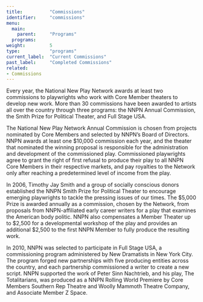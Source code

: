 ```yaml
---
title:          "Commissions"
identifier:     "commissions"
menu:
  main:
    parent:     "Programs"
  programs:
weight:         5
type:           "programs"
current_label:  "Current Commissions"
past_label:     "Completed Commissions"
related:
- Commissions
---
```


<span class="lead-in">Every year, the National New Play Network awards at least two commissions to playwrights who work with Core Member theaters to develop new work. More than 30 commissions have been awarded to artists all over the country through three programs: the NNPN Annual Commission, the Smith Prize for Political Theater, and Full Stage USA.</span>

The National New Play Network Annual Commission is chosen from projects nominated by Core Members and selected by NNPN’s Board of Directors. NNPN awards at least one $10,000 commission each year, and the theater that nominated the winning proposal is responsible for the administration and development of the commissioned play. Commissioned playwrights agree to grant the right of first refusal to produce their play to all NNPN Core Members in their respective markets, and pay royalties to the Network only after reaching a predetermined level of income from the play.

In 2006, Timothy Jay Smith and a group of socially conscious donors established the NNPN Smith Prize for Political Theater to encourage emerging playwrights to tackle the pressing issues of our times. The $5,000 Prize is awarded annually as a commission, chosen by the Network, from proposals from NNPN-affiliated early career writers for a play that examines the American body politic. NNPN also compensates a Member Theater up to $2,500 for a developmental workshop of the play and provides an additional $2,500 to the first NNPN Member to fully produce the resulting work.

In 2010, NNPN was selected to participate in Full Stage USA, a commissioning program administered by New Dramatists in New York City. The program forged new partnerships with five producing entities across the country, and each partnership commissioned a writer to create a new script. NNPN supported the work of Peter Sinn Nachtrieb, and his play, The Totalitarians, was produced as a NNPN Rolling World Premiere by Core Members Southern Rep Theatre and Woolly Mammoth Theatre Company, and Associate Member Z Space.
